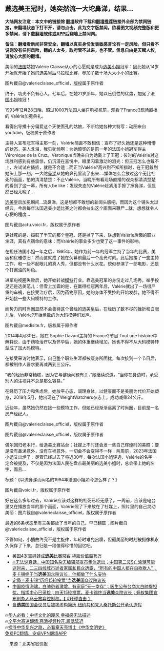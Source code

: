  <!-- 面包屑导航 --> <h2>戴选美王冠时，她突然流一大坨鼻涕，结果…</h2> <p class="notice"><b>大陆网友注意：本文中的链接除 <a href="https://github.com/bannedbook/fanqiang" >翻墙</a>软件下载和<a href="https://github.com/killgcd/justmysocks/blob/master/README.md">翻墙推荐</a>链接外全部为禁网链接，未翻墙状态下打不开，请勿点击。此为文字版禁闻，欲看图文视频完整版和更多禁闻，请下载<a href="https://github.com/bannedbook/fanqiang">翻墙软件或APP</a>后翻墙上禁闻网。</p><p>备注：翻墙看新闻非常安全，翻墙以真实身份发表敏感言论有一定风险，但只看不说则没有任何风险，翻的人太多，政府管不过来，也不管。信息自由是天赋人权，请放心大胆的翻墙。</b></p>  <div class="entry"> <p id="conimg">美丽的<a href="https://www.bannedbook.org/bnews/tag/%e6%b3%95%e5%9b%bd/" class="st_tag internal_tag" rel="tag" title="标签 法国 下的日志">法国</a>姑娘Valérie Claisse从小的心愿就是成为<a href="https://www.bannedbook.org/bnews/tag/%e9%80%89%e7%be%8e%e5%b0%8f%e5%a7%90/" class="st_tag internal_tag" rel="tag" title="标签 选美小姐 下的日志">选美小姐</a>冠军：因此她从14岁开始就开始了她的<a href="https://www.bannedbook.org/bnews/tag/%e9%80%89%e7%be%8e%e7%9a%87%e5%90%8e/" class="st_tag internal_tag" rel="tag" title="标签 选美皇后 下的日志">选美皇后</a>马拉松比赛，参加了数十场大大小小的比赛。</p> <p>图片截自@valerieclaisse_officiel，<a href="https://www.bannedbook.org/bnews/tag/%E7%89%88%E6%9D%83/" class="st_tag internal_tag" rel="tag" title="标签 版权 下的日志">版权</a>属于原作者</p> <p>终于，功夫不负有心人，七年后，在她21岁那年，她以压倒性的优势，加冕了法<a href="https://www.bannedbook.org/bnews/tag/%E5%9B%BD%E5%B0%8F/" class="st_tag internal_tag" rel="tag" title="标签 国小 下的日志">国小</a>姐桂冠！</p> <p>1993年12月28日晚，超过1000万<a href="https://www.bannedbook.org/bnews/tag/%E6%B3%95%E5%9B%BD%E4%BA%BA/" class="st_tag internal_tag" rel="tag" title="标签 法国人 下的日志">法国人</a>坐在电视机前，观看了France3现场直播的 Valérie加冕典礼。</p> <p>看得出导播十分偏爱这个天使面孔的姑娘，不断给她各种大特写：动图来自youtube，版权属于原作者</p> <p>主持人宣布冠军得主那一刻，Valérie简直不敢相信：宣布了好久她还是这种懵懵的状态，美人含泪，我见犹怜啊：为她颁奖的是前一年的法国小姐冠军得主Véronique de la Cruz。Véronique当晚亲自为她戴上了王冠：彼时的Valérie对这场胜利感到有些震惊，仍沉浸在喜悦中，眼里闪着激动的泪光：但王冠怎么也戴不上，左试试右插插，就是不合适：而正当Valérie?高兴到不知所措时，在王冠戴到她头上那一刻，一大陀<a href="https://www.bannedbook.org/bnews/tag/%E9%BC%BB%E6%B6%95/" class="st_tag internal_tag" rel="tag" title="标签 鼻涕 下的日志">鼻涕</a>从她的鼻孔里流了出来&#8230;.媒体怎么会放过这个无比社死的画面，拍的清清楚楚：不止Valérie，当晚所有看现场直播的观众都清清楚楚的看到了这一幕，所有人be like：发现失态的Valérie赶紧用手擦了擦鼻涕，但显然已经太晚了&#8230;</p> <p><a href="https://www.bannedbook.org/bnews/tag/%e9%80%89%e7%be%8e/" class="st_tag internal_tag" rel="tag" title="标签 选美 下的日志">选美</a>皇后加冕瞬间&#8230;流鼻涕，这是想都不敢想的新闻头版吧，而因为这个镜头太过经典，今后每年法国选美小姐比赛之时都会拉出这个画面来鞭尸&#8230;就，想想就令人心梗的程度&#8230;</p>  <p>图片截自actu.voici.fr，版权属于原作者</p> <p>更社死的是，捣鼓了半天的那个皇冠，还是掉了下来，联想到Valérie后面的职业生涯，真有点宿命的意味：而Valérie的事业多少也受了这一事件的影响。</p> <p>在担任法国小姐一年之后，1995年，她作为前一年的冠军主持了当年的比赛，美丽和优雅依旧：然而这就成了她在荧幕前最后一个高光时刻。此后她接了一些主持工作，和一些不起眼儿的真人秀，但都没有什么水花。貌似参演了一部电影，还是个打酱油的角色。</p> <p>进军电视圈失败后，她开始转战<a href="https://www.bannedbook.org/bnews/tag/%e6%a8%a1%e7%89%b9/" class="st_tag internal_tag" rel="tag" title="标签 模特 下的日志">模特</a>行业。靠选美冠军的身份走过几场秀，举手投足还是选美范儿：但雪上加霜的是，在赢得桂冠两年后，Valérie就出了一场很严重的车祸，在接受治疗后，因为药物原因，她的身体不受控的开始发胖，她不得不开始接一些大码模特的工作。</p> <p>而势力的时尚圈显然不会善待这个曾经的选美皇后，在经历了数不尽的挫折和白眼儿后，Valérie?开始勇敢的为大码模特们发声。</p> <p>图片截自medisite.fr，版权属于原作者</p> <p>2014年4月30日，她在 Sophie Davant主持的 France2节目 Tout une histoire中解释说，由于药物治疗以及怀孕后，她的体重继续增加，她也不得不从大码模特转型成了加大码模特。</p>  <p>在接受采访时她表示，自己整个职业生涯都被瘦身所困扰，每次接到一个节目后，都被制作人要求要再减两到三公斤。</p> <p>“我的经历非常糟糕，因为它与健康问题有关，”她继续说道。“当你在身边时，承受别人的注视并不总是那么容易。”</p> <p>在经历了压力和焦虑后，她放平心态，调理身体，以健康而不是美丽为代价开始塑身，2019年5月，她出现在了WeightWatchers杂志上，成功减重24公斤。</p> <p>近些年，虽然她仍然在接一些模特工作，但她已经渐渐远离了时尚圈，目前是一名房产经纪人。</p> <p>图片截自@valerieclaisse_officiel，版权属于原作者</p> <p>图片截自@valerieclaisse_officiel，版权属于原作者</p> <p>偶尔回归老本行，给选美比赛站台：社媒上不时还会发一些自己辉煌时的美照：要是没有鼻涕意外，没有车祸意外，一切会不会变得不一样：两周前，2023年法国小姐又出炉了：尽管已经过去了将近30年，每次法国小姐评选，Valérie的名字一定会被提及，不仅是因为法国人民在盘点最美丽的选美小姐时，总会带上她的名字，而且&#8230;</p>  <p>标题：《以流鼻涕而闻名的1994年法国小姐如今怎么样了？》</p> <p>图片截自voici.fr，版权属于原作者</p> <p>好在这么多年过去，Valérie应该对这样的社死已经无感了。一周前，应该是电台里又在播放当年的那个画面，Valérie照了下来放在了社媒上，照片里的自己灵动美丽：图片截自@valerieclaisse_officiel，版权属于原作者</p> <p>最近的6条状态里有三条都放了当年的自己，早已翻篇：图片截自@valerieclaisse_officiel，版权属于原作者</p> <p>不管如何，小插曲终究不是主旋律，年轻时难免出糗，但最美丽的时刻被摄像机永久保存了下来，总归是一段值得珍惜的回忆吧。</p> <!--<div id="taboola-mid-1"></div>--><ul class='op-related-articles' title='相关阅读'> <li><a href='https://www.bannedbook.org/bnews/cnnews/20230108/1833695.html' target='_blank'>英国4岁吉娃娃成<b>选美</b>比赛常客 华服价值超15万</a></li> <li><a href='https://www.bannedbook.org/bnews/bannedvideo/20230108/1833637.html' target='_blank'>🔥无法说真话，中国知名杂志编辑部宣布集体退出；中国第二波S亡浪潮可能这时来，二三四线城市逝者家属和民众透露，“所有的中国人都在自欺欺人”；麦卡锡终于当<b>选美</b>国众院议长，他都做了什么妥协</a></li> <li><a href='https://www.bannedbook.org/bnews/cnnews/20230108/1833576.html' target='_blank'>定局！麦卡锡“历经15轮投票”当<b>选美</b>国众议院议长</a></li> <li><a href='https://www.bannedbook.org/bnews/bannedvideo/20230108/1833432.html' target='_blank'>中国疫情海啸，白肺患者激增，有家庭“无一幸存”；医生公布台商大白肺提担忧，指挥中心已采检；四天15轮投票，麦卡锡终当<b>选美</b>众院议长；蚂蚁集团宣布创办人马云放弃控制权。【 #环球直击 】</a></li> <li><a href='https://www.bannedbook.org/bnews/bannedvideo/20221230/1829894.html' target='_blank'>当<b>选美</b>国国会议员后被揭虚构简历 纽约共和党人桑托斯公开承认造假</a></li> </ul> <p class="texttj"> 🔥<a href="https://www.bannedbook.org/bnews/comments/20220220/1694796.html" target="_blank">华人必看：中华文化的飓风 幸福感无法描述</a><br/> 🔥<a href="https://github.com/bannedbook/fanqiang/wiki/V2ray%E6%9C%BA%E5%9C%BA" target="_blank">全平台高速翻墙:高清视频秒开,超低延迟</a><br/> 🔥<a href="https://www.bannedbook.org/bnews/comments/20220808/1768773.html" target="_blank">探寻中华复兴之路，必看章天亮博士《中华文明史》</a><br/> <a href="https://github.com/bannedbook/fanqiang/wiki/%E7%A6%81%E9%97%BB%E7%BD%91%E5%AE%89%E5%8D%93%E7%BF%BB%E5%A2%99%E6%96%B0%E9%97%BBAPP" target="_blank">免费PC翻墙、安卓VPN翻墙APP</a><br/> </p><p class="src-info">　来源：北美省钱快报 </p> <a name='sharetosocial'></a> <div style="margin-bottom:5px;padding-bottom:5px;clear:both"> <div id="archive-pix-1" class="banner-ads"> <!-- AuctionX Display platform tag START --> <div id="27602x728x90x621x_ADSLOT1" clicktrack="%%CLICK_URL_ESC%%"></div>  <!-- AuctionX Display platform tag END --> </div> <div id="archive-pix-2" class="banner-ads"> <!-- AuctionX Display platform tag START --> <div id="27556x300x250x621x_ADSLOT1" clicktrack="%%CLICK_URL_ESC%%" style="margin:0 auto;text-align:center"></div>  <!-- AuctionX Display platform tag END --> </div> </div>  <div id="archive-pix-1" class="banner-ads"> <!-- AuctionX Display platform tag START --> <div id="27603x728x90x621x_ADSLOT1" clicktrack="%%CLICK_URL_ESC%%"></div>  <!-- AuctionX Display platform tag END --> </div> </div><!--END ENTRY--> 